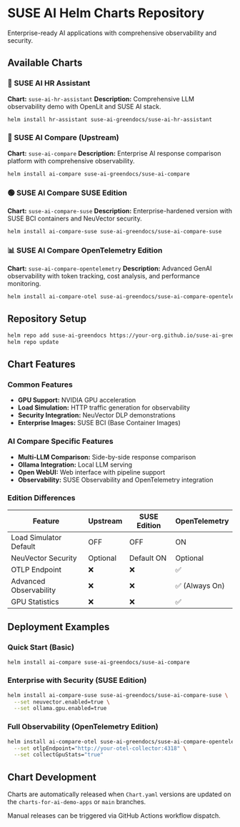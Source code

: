 # SUSE AI Helm Charts Repository

Enterprise-ready AI applications with comprehensive observability and security.

## Available Charts

### 🏢 SUSE AI HR Assistant
**Chart:** `suse-ai-hr-assistant`
**Description:** Comprehensive LLM observability demo with OpenLit and SUSE AI stack.

```bash
helm install hr-assistant suse-ai-greendocs/suse-ai-hr-assistant
```

### 🔄 SUSE AI Compare (Upstream)
**Chart:** `suse-ai-compare`
**Description:** Enterprise AI response comparison platform with comprehensive observability.

```bash
helm install ai-compare suse-ai-greendocs/suse-ai-compare
```

### 🟢 SUSE AI Compare SUSE Edition
**Chart:** `suse-ai-compare-suse`
**Description:** Enterprise-hardened version with SUSE BCI containers and NeuVector security.

```bash
helm install ai-compare-suse suse-ai-greendocs/suse-ai-compare-suse
```

### 📊 SUSE AI Compare OpenTelemetry Edition
**Chart:** `suse-ai-compare-opentelemetry`
**Description:** Advanced GenAI observability with token tracking, cost analysis, and performance monitoring.

```bash
helm install ai-compare-otel suse-ai-greendocs/suse-ai-compare-opentelemetry
```

## Repository Setup

```bash
helm repo add suse-ai-greendocs https://your-org.github.io/suse-ai-greendocs
helm repo update
```

## Chart Features

### Common Features
- **GPU Support:** NVIDIA GPU acceleration
- **Load Simulation:** HTTP traffic generation for observability
- **Security Integration:** NeuVector DLP demonstrations
- **Enterprise Images:** SUSE BCI (Base Container Images)

### AI Compare Specific Features
- **Multi-LLM Comparison:** Side-by-side response comparison
- **Ollama Integration:** Local LLM serving
- **Open WebUI:** Web interface with pipeline support
- **Observability:** SUSE Observability and OpenTelemetry integration

### Edition Differences

| Feature | Upstream | SUSE Edition | OpenTelemetry |
|---------|----------|--------------|---------------|
| Load Simulator Default | OFF | OFF | ON |
| NeuVector Security | Optional | Default ON | Optional |
| OTLP Endpoint | ❌ | ❌ | ✅ |
| Advanced Observability | ❌ | ❌ | ✅ (Always On) |
| GPU Statistics | ❌ | ❌ | ✅ |

## Deployment Examples

### Quick Start (Basic)
```bash
helm install ai-compare suse-ai-greendocs/suse-ai-compare
```

### Enterprise with Security (SUSE Edition)
```bash
helm install ai-compare-suse suse-ai-greendocs/suse-ai-compare-suse \
  --set neuvector.enabled=true \
  --set ollama.gpu.enabled=true
```

### Full Observability (OpenTelemetry Edition)
```bash
helm install ai-compare-otel suse-ai-greendocs/suse-ai-compare-opentelemetry \
  --set otlpEndpoint="http://your-otel-collector:4318" \
  --set collectGpuStats="true"
```

## Chart Development

Charts are automatically released when `Chart.yaml` versions are updated on the `charts-for-ai-demo-apps` or `main` branches.

Manual releases can be triggered via GitHub Actions workflow dispatch.